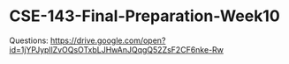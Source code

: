# CSE-143-Final-Preparation-Week10
Questions: https://drive.google.com/open?id=1jYPJypllZvOQsOTxbLJHwAnJQqgQ52ZsF2CF6nke-Rw

